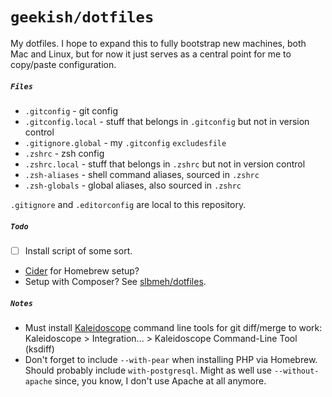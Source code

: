 # `geekish/dotfiles`

My dotfiles. I hope to expand this to fully bootstrap new machines, both Mac and Linux, but for now it just serves as a central point for me to copy/paste configuration.

##### `Files`

- `.gitconfig` - git config
- `.gitconfig.local` - stuff that belongs in `.gitconfig` but not in version control
- `.gitignore.global` - my `.gitconfig` `excludesfile`
- `.zshrc` - zsh config
- `.zshrc.local` - stuff that belongs in `.zshrc` but not in version control
- `.zsh-aliases` - shell command aliases, sourced in `.zshrc`
- `.zsh-globals` - global aliases, also sourced in `.zshrc`

`.gitignore` and `.editorconfig` are local to this repository.

##### `Todo`

- [ ] Install script of some sort.
 - [Cider](//github.com/msanders/cider) for Homebrew setup?
 - Setup with Composer? See  [slbmeh/dotfiles](//github.com/slbmeh/dotfiles).

##### `Notes`

- Must install [Kaleidoscope](//kaleidoscopeapp.com) command line tools for git diff/merge to work:
        Kaleidoscope > Integration... > Kaleidoscope Command-Line Tool (ksdiff)
- Don't forget to include `--with-pear` when installing PHP via Homebrew. Should probably include `with-postgresql`. Might as well use `--without-apache` since, you know, I don't use Apache at all anymore.
